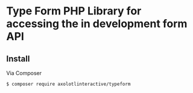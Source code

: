 # Type Form PHP Library for accessing the in development form API


## Install

Via Composer

``` bash
$ composer require axolotlinteractive/typeform
```